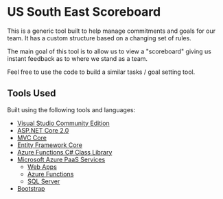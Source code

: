 # US South East Scoreboard

This is a generic tool built to help manage commitments and goals for our team. It has a custom structure based on a changing set of rules. 

The main goal of this tool is to allow us to view a "scoreboard" giving us instant feedback as to where we stand as a team. 

Feel free to use the code to build a similar tasks / goal setting tool. 

## Tools Used

Built using the following tools and languages:

* [Visual Studio Community Edition](https://www.visualstudio.com/downloads/)
* [ASP.NET Core 2.0](https://www.asp.net/core)
* [MVC Core](https://docs.microsoft.com/en-us/aspnet/core/mvc/overview)
* [Entity Framework Core](https://docs.microsoft.com/en-us/ef/core/)
* [Azure Functions C# Class Library](https://docs.microsoft.com/en-us/azure/azure-functions/functions-dotnet-class-library)
* [Microsoft Azure PaaS Services](https://azure.microsoft.com/)
    * [Web Apps](https://azure.microsoft.com/en-us/services/app-service/web/)
    * [Azure Functions](https://azure.microsoft.com/en-us/services/functions/)
    * [SQL Server](https://azure.microsoft.com/en-us/services/sql-database/)
* [Bootstrap](http://getbootstrap.com/)
